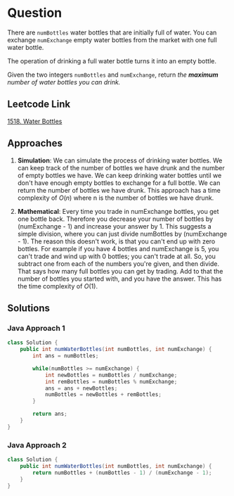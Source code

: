 # Question

There are `numBottles` water bottles that are initially full of water. You can exchange `numExchange` empty water bottles from the market with one full water bottle.

The operation of drinking a full water bottle turns it into an empty bottle.

Given the two integers `numBottles` and `numExchange`, return _the **maximum** number of water bottles you can drink._

## Leetcode Link

[1518. Water Bottles](https://leetcode.com/problems/water-bottles/)

## Approaches

1. **Simulation**: We can simulate the process of drinking water bottles. We can keep track of the number of bottles we have drunk and the number of empty bottles we have. We can keep drinking water bottles until we don't have enough empty bottles to exchange for a full bottle. We can return the number of bottles we have drunk. This approach has a time complexity of $O(n)$ where n is the number of bottles we have drunk.

2. **Mathematical**: Every time you trade in numExchange bottles, you get one bottle back. Therefore you decrease your number of bottles by (numExchange - 1) and increase your answer by 1. This suggests a simple division, where you can just divide numBottles by (numExchange - 1). The reason this doesn't work, is that you can't end up with zero bottles. For example if you have 4 bottles and numExchange is 5, you can't trade and wind up with 0 bottles; you can't trade at all. So, you subtract one from each of the numbers you're given, and then divide. That says how many full bottles you can get by trading. Add to that the number of bottles you started with, and you have the answer. This has the time complexity of $O(1)$.

## Solutions

### Java Approach 1

```java
class Solution {
    public int numWaterBottles(int numBottles, int numExchange) {
        int ans = numBottles;

        while(numBottles >= numExchange) {
            int newBottles = numBottles / numExchange;
            int remBottles = numBottles % numExchange;
            ans = ans + newBottles;
            numBottles = newBottles + remBottles;
        }

        return ans;
    }
}
```

### Java Approach 2

```java
class Solution {
    public int numWaterBottles(int numBottles, int numExchange) {
        return numBottles + (numBottles - 1) / (numExchange - 1);
    }
}
```
